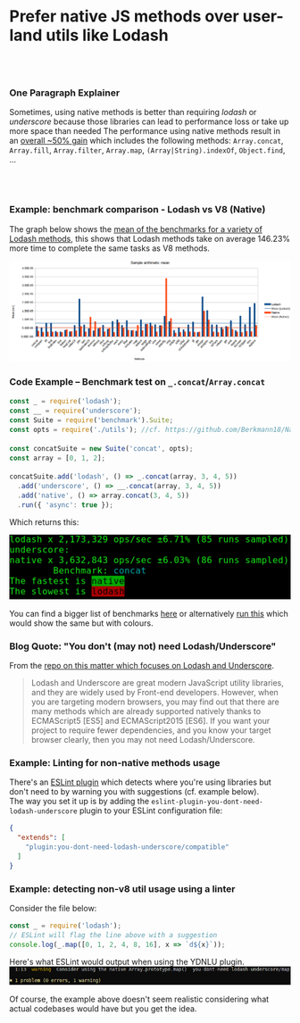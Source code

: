 # Prefer native JS methods over user-land utils like Lodash


<br/><br/>

### One Paragraph Explainer
Sometimes, using native methods is better than requiring _lodash_ or _underscore_ because those libraries can lead to performance loss or take up more space than needed
The performance using native methods result in an [overall ~50% gain](https://github.com/Berkmann18/NativeVsUtils/blob/master/analysis.xlsx) which includes the following methods: `Array.concat`, `Array.fill`, `Array.filter`, `Array.map`, `(Array|String).indexOf`, `Object.find`, ...


<!-- comp here: https://gist.github.com/Berkmann18/3a99f308d58535ab0719ac8fc3c3b8bb-->

<br/><br/>

### Example: benchmark comparison - Lodash vs V8 (Native)
The graph below shows the [mean of the benchmarks for a variety of Lodash methods](https://github.com/Berkmann18/NativeVsUtils/blob/master/nativeVsLodash.ods), this shows that Lodash methods take on average 146.23% more time to complete the same tasks as V8 methods.

![meanDiag](../../assets/images/sampleMeanDiag.png)

### Code Example – Benchmark test on `_.concat`/`Array.concat`
```javascript
const _ = require('lodash');
const __ = require('underscore');
const Suite = require('benchmark').Suite;
const opts = require('./utils'); //cf. https://github.com/Berkmann18/NativeVsUtils/blob/master/utils.js

const concatSuite = new Suite('concat', opts);
const array = [0, 1, 2];

concatSuite.add('lodash', () => _.concat(array, 3, 4, 5))
  .add('underscore', () => __.concat(array, 3, 4, 5))
  .add('native', () => array.concat(3, 4, 5))
  .run({ 'async': true });
```

Which returns this:

![output](../../assets/images/concat-benchmark.png)

You can find a bigger list of benchmarks [here](https://github.com/Berkmann18/NativeVsUtils/blob/master/index.txt) or alternatively [run this](https://github.com/Berkmann18/NativeVsUtils/blob/master/index.js) which would show the same but with colours.

### Blog Quote: "You don't (may not) need Lodash/Underscore"

From the [repo on this matter which focuses on Lodash and Underscore](https://github.com/you-dont-need/You-Dont-Need-Lodash-Underscore).

 > Lodash and Underscore are great modern JavaScript utility libraries, and they are widely used by Front-end developers. However, when you are targeting modern browsers, you may find out that there are many methods which are already supported natively thanks to ECMAScript5 [ES5] and ECMAScript2015 [ES6]. If you want your project to require fewer dependencies, and you know your target browser clearly, then you may not need Lodash/Underscore.

### Example: Linting for non-native methods usage
There's an [ESLint plugin](https://www.npmjs.com/package/eslint-plugin-you-dont-need-lodash-underscore) which detects where you're using libraries but don't need to by warning you with suggestions (cf. example below).<br>
The way you set it up is by adding the `eslint-plugin-you-dont-need-lodash-underscore` plugin to your ESLint configuration file:
```json
{
  "extends": [
    "plugin:you-dont-need-lodash-underscore/compatible"
  ]
}
```

### Example: detecting non-v8 util usage using a linter
Consider the file below:
```js
const _ = require('lodash');
// ESLint will flag the line above with a suggestion
console.log(_.map([0, 1, 2, 4, 8, 16], x => `d${x}`));
```
Here's what ESLint would output when using the YDNLU plugin.
![output](../../assets/images/ydnlu.png)

Of course, the example above doesn't seem realistic considering what actual codebases would have but you get the idea.
